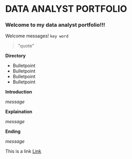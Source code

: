 # DATA ANALYST PORTFOLIO
### Welcome to my data analyst portfolio!!! 

Welcome messages!
`key word`
> "quote"

**Directory**
* Bulletpoint
* Bulletpoint
* Bulletpoint
* Bulletpoint

**Introduction**  
  
*message*

**Explaination**  
  
*message*

**Ending**  
  
*message*

This is a link [Link](www.google.com)
